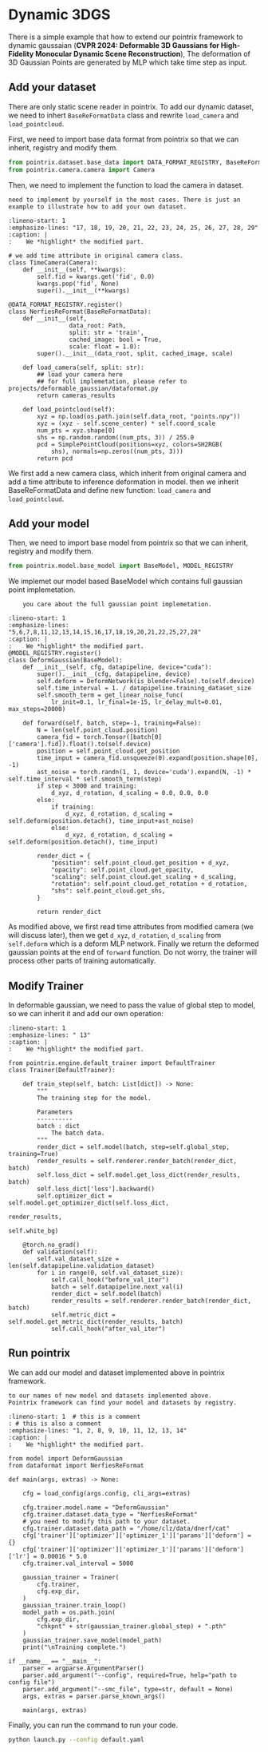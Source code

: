# Dynamic 3DGS

There is a simple example that how to extend our pointrix 
framework to dynamic gaussaian (**CVPR 2024: Deformable 3D Gaussians for High-Fidelity Monocular Dynamic Scene Reconstruction**), 
The deformation of 3D Gaussian Points are generated
by MLP which take time step as input.

## Add your dataset
There are only static scene reader in pointrix. 
To add our dynamic dataset, we need to inhert `BaseReFormatData` class and
rewrite `load_camera` and `load_pointcloud`.

First, we need to import base data format from pointrix so that 
we can inherit, registry and modify them.

```python
from pointrix.dataset.base_data import DATA_FORMAT_REGISTRY, BaseReFormatData, SimplePointCloud
from pointrix.camera.camera import Camera
```

Then, we need to implement the function to load the camera in 
dataset. 

```{note} Pointrix support common dataset reading so you do not 
need to implement by yourself in the most cases. There is just an
example to illustrate how to add your own dataset.
```

```{code-block} python
:lineno-start: 1 
:emphasize-lines: "17, 18, 19, 20, 21, 22, 23, 24, 25, 26, 27, 28, 29"
:caption: |
:    We *highlight* the modified part.

# we add time attribute in original camera class.
class TimeCamera(Camera):
    def __init__(self, **kwargs):
        self.fid = kwargs.get('fid', 0.0)
        kwargs.pop('fid', None)
        super().__init__(**kwargs)

@DATA_FORMAT_REGISTRY.register()
class NerfiesReFormat(BaseReFormatData):
    def __init__(self,
                 data_root: Path,
                 split: str = 'train',
                 cached_image: bool = True,
                 scale: float = 1.0):
        super().__init__(data_root, split, cached_image, scale)
    
    def load_camera(self, split: str):
        ## load your camera here
        ## for full implemetation, please refer to projects/deformable_gaussian/dataformat.py
        return cameras_results
    
    def load_pointcloud(self):
        xyz = np.load(os.path.join(self.data_root, "points.npy"))
        xyz = (xyz - self.scene_center) * self.coord_scale
        num_pts = xyz.shape[0]
        shs = np.random.random((num_pts, 3)) / 255.0
        pcd = SimplePointCloud(positions=xyz, colors=SH2RGB(
            shs), normals=np.zeros((num_pts, 3)))
        return pcd
```
We first add a new camera class, which inherit from original camera and 
add a time attribute to inference deformation in model. then
we inherit BaseReFormatData and define new function: `load_camera`
and `load_pointcloud`.


## Add your model

Then, we need to import base model from pointrix so that 
we can inherit, registry and modify them.

```python
from pointrix.model.base_model import BaseModel, MODEL_REGISTRY
```

We implemet our model based BaseModel which 
contains full gaussian point implemetation.

```{note} Your can refer to pointrix/model/base_model.py for more detail if
    you care about the full gaussian point implemetation.
```

```{code-block} python
:lineno-start: 1 
:emphasize-lines: "5,6,7,8,11,12,13,14,15,16,17,18,19,20,21,22,25,27,28"
:caption: |
:    We *highlight* the modified part.
@MODEL_REGISTRY.register()
class DeformGaussian(BaseModel):
    def __init__(self, cfg, datapipeline, device="cuda"):
        super().__init__(cfg, datapipeline, device)
        self.deform = DeformNetwork(is_blender=False).to(self.device)
        self.time_interval = 1. / datapipeline.training_dataset_size
        self.smooth_term = get_linear_noise_func(
            lr_init=0.1, lr_final=1e-15, lr_delay_mult=0.01, max_steps=20000)

    def forward(self, batch, step=-1, training=False):
        N = len(self.point_cloud.position)
        camera_fid = torch.Tensor([batch[0]['camera'].fid]).float().to(self.device)
        position = self.point_cloud.get_position
        time_input = camera_fid.unsqueeze(0).expand(position.shape[0], -1)
        ast_noise = torch.randn(1, 1, device='cuda').expand(N, -1) * self.time_interval * self.smooth_term(step)
        if step < 3000 and training:
            d_xyz, d_rotation, d_scaling = 0.0, 0.0, 0.0
        else:
            if training:
                d_xyz, d_rotation, d_scaling = self.deform(position.detach(), time_input+ast_noise)
            else:
                d_xyz, d_rotation, d_scaling = self.deform(position.detach(), time_input)

        render_dict = {
            "position": self.point_cloud.get_position + d_xyz,
            "opacity": self.point_cloud.get_opacity,
            "scaling": self.point_cloud.get_scaling + d_scaling,
            "rotation": self.point_cloud.get_rotation + d_rotation,
            "shs": self.point_cloud.get_shs,
        }
        
        return render_dict
```

As modified above, we first read time attributes from modified camera (we will discuss later),
then we get `d_xyz`, `d_rotation`, `d_scaling` from `self.deform` which is a deform MLP network.
Finally we return the deformed gaussian points at the end of `forward` function.
Do not worry, the trainer will process other parts of training automatically.


## Modify Trainer
In deformable gaussian, we need to pass the value of global step to model,
so we can inherit it and add our own operation:

```{code-block} python
:lineno-start: 1 
:emphasize-lines: " 13"
:caption: |
:    We *highlight* the modified part.

from pointrix.engine.default_trainer import DefaultTrainer
class Trainer(DefaultTrainer):

    def train_step(self, batch: List[dict]) -> None:
        """
        The training step for the model.

        Parameters
        ----------
        batch : dict
            The batch data.
        """
        render_dict = self.model(batch, step=self.global_step, training=True)
        render_results = self.renderer.render_batch(render_dict, batch)
        self.loss_dict = self.model.get_loss_dict(render_results, batch)
        self.loss_dict['loss'].backward()
        self.optimizer_dict = self.model.get_optimizer_dict(self.loss_dict,
                                                            render_results,
                                                            self.white_bg)
    
    @torch.no_grad()
    def validation(self):
        self.val_dataset_size = len(self.datapipeline.validation_dataset)
        for i in range(0, self.val_dataset_size):
            self.call_hook("before_val_iter")
            batch = self.datapipeline.next_val(i)
            render_dict = self.model(batch)
            render_results = self.renderer.render_batch(render_dict, batch)
            self.metric_dict = self.model.get_metric_dict(render_results, batch)
            self.call_hook("after_val_iter")
```


## Run pointrix
We can add our model and dataset implemented above in 
pointrix framework.

```{note} we need to modify the model and dataset name 
to our names of new model and datasets implemented above.
Pointrix framework can find your model and datasets by registry.
```

```{code-block} python
:lineno-start: 1  # this is a comment
: # this is also a comment
:emphasize-lines: "1, 2, 8, 9, 10, 11, 12, 13, 14"
:caption: |
:    We *highlight* the modified part.

from model import DeformGaussian
from dataformat import NerfiesReFormat

def main(args, extras) -> None:
    
    cfg = load_config(args.config, cli_args=extras)

    cfg.trainer.model.name = "DeformGaussian"
    cfg.trainer.dataset.data_type = "NerfiesReFormat"
    # you need to modify this path to your dataset.
    cfg.trainer.dataset.data_path = "/home/clz/data/dnerf/cat"
    cfg['trainer']['optimizer']['optimizer_1']['params']['deform'] = {}
    cfg['trainer']['optimizer']['optimizer_1']['params']['deform']['lr'] = 0.00016 * 5.0
    cfg.trainer.val_interval = 5000

    gaussian_trainer = Trainer(
        cfg.trainer,
        cfg.exp_dir,
    )
    gaussian_trainer.train_loop()    
    model_path = os.path.join(
        cfg.exp_dir, 
        "chkpnt" + str(gaussian_trainer.global_step) + ".pth"
    )
    gaussian_trainer.save_model(model_path)
    print("\nTraining complete.")

if __name__ == "__main__":
    parser = argparse.ArgumentParser()
    parser.add_argument("--config", required=True, help="path to config file")
    parser.add_argument("--smc_file", type=str, default = None)
    args, extras = parser.parse_known_args()
    
    main(args, extras)
```

Finally, you can run the command to run your code.

```bash
python launch.py --config default.yaml
```
